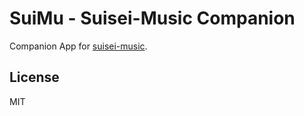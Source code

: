 # SuiMu - Suisei-Music Companion

Companion App for [suisei-music](https://github.com/suisei-cn/suisei-music).

## License

MIT